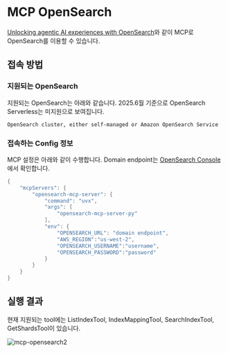 # MCP OpenSearch

[Unlocking agentic AI experiences with OpenSearch](https://opensearch.org/blog/unlocking-agentic-ai-experiences-with-opensearch/)와 같이 MCP로 OpenSearch를 이용할 수 있습니다.

## 접속 방법

### 지원되는 OpenSearch

지원되는 OpenSearch는 아래와 같습니다. 2025.6월 기준으로 OpenSearch Serverless는 미지원으로 보여집니다.

```text
OpenSearch cluster, either self-managed or Amazon OpenSearch Service
```

### 접속하는 Config 정보

MCP 설정은 아래와 같이 수행합니다. Domain endpoint는 [OpenSearch Console](https://us-west-2.console.aws.amazon.com/aos/home?region=us-west-2#opensearch)에서 확인합니다. 

```java
{
    "mcpServers": {
        "opensearch-mcp-server": {
            "command": "uvx",
            "args": [
                "opensearch-mcp-server-py"
            ],
            "env": {
                "OPENSEARCH_URL": "domain endpoint",
                "AWS_REGION":"us-west-2",
                "OPENSEARCH_USERNAME":"username", 
                "OPENSEARCH_PASSWORD":"password"
            }
        }
    }
}    
```

## 실행 결과

현재 지원되는 tool에는 ListIndexTool, IndexMappingTool, SearchIndexTool, GetShardsTool이 있습니다.

![mcp-opensearch2](https://github.com/user-attachments/assets/e359e12d-6a33-41a0-8f7b-c82aa1bb85d5)
